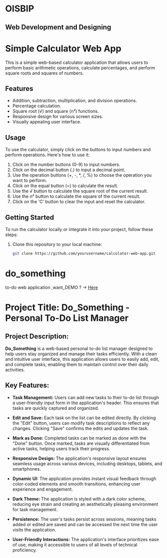 # OISBIP
## Web Development and Designing

# Simple Calculator Web App

This is a simple web-based calculator application that allows users to perform basic arithmetic operations, calculate percentages, and perform square roots and squares of numbers.


## Features

- Addition, subtraction, multiplication, and division operations.
- Percentage calculation.
- Square root (√) and square (n²) functions.
- Responsive design for various screen sizes.
- Visually appealing user interface.

## Usage

To use the calculator, simply click on the buttons to input numbers and perform operations. Here's how to use it:

1. Click on the number buttons (0-9) to input numbers.
2. Click on the decimal button (.) to input a decimal point.
3. Use the operation buttons (+, -, *, /, %) to choose the operation you want to perform.
4. Click on the equal button (=) to calculate the result.
5. Use the √ button to calculate the square root of the current result.
6. Use the n² button to calculate the square of the current result.
7. Click on the 'C' button to clear the input and reset the calculator.


## Getting Started

To run the calculator locally or integrate it into your project, follow these steps:

1. Clone this repository to your local machine:

   ```bash
   git clone https://github.com/yourusername/calculator-web-app.git


# do_something
to-do web application
 ,want_DEMO ? -> [Here](https://as-repo1.github.io/do_something/)

# Project Title: Do_Something - Personal To-Do List Manager

## Project Description:

**Do_Something** is a web-based personal to-do list manager designed to help users stay organized and manage their tasks efficiently. With a clean and intuitive user interface, this application allows users to easily add, edit, and complete tasks, enabling them to maintain control over their daily activities.

## Key Features:

- **Task Management:** Users can add new tasks to their to-do list through a user-friendly input form in the application's header. This ensures that tasks are quickly captured and organized.

- **Edit and Save:** Each task on the list can be edited directly. By clicking the "Edit" button, users can modify task descriptions to reflect any changes. Clicking "Save" confirms the edits and updates the task.

- **Mark as Done:** Completed tasks can be marked as done with the "Done" button. Once marked, tasks are visually differentiated from active tasks, helping users track their progress.

- **Responsive Design:** The application's responsive layout ensures seamless usage across various devices, including desktops, tablets, and smartphones.

- **Dynamic UI:** The application provides instant visual feedback through color-coded elements and smooth transitions, enhancing user experience and engagement.

- **Dark Theme:** The application is styled with a dark color scheme, reducing eye strain and creating an aesthetically pleasing environment for task management.

- **Persistence:** The user's tasks persist across sessions, meaning tasks added or edited are saved and can be accessed the next time the user visits the application.

- **User-Friendly Interactions:** The application's interface prioritizes ease of use, making it accessible to users of all levels of technical proficiency.

